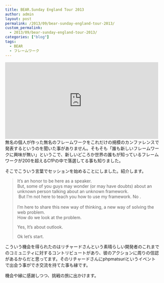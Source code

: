 ```yaml
---
title: BEAR.Sunday England Tour 2013
author: admin
layout: post
permalink: /2013/09/bear-sunday-england-tour-2013/
custom_permalink:
  - 2013/09/bear-sunday-england-tour-2013/
categories: ["blog"]
tags:
  - BEAR
  - フレームワーク
---
```

<iframe src="https://www.facebook.com/plugins/post.php?href=https%3A%2F%2Fwww.facebook.com%2FBEARSundayProject%2Fposts%2F168349486688540&show_text=true&width=500" width="500" height="250" style="border:none;overflow:hidden" scrolling="no" frameborder="0" allowfullscreen="true" allow="autoplay; clipboard-write; encrypted-media; picture-in-picture; web-share"></iframe>

<br clear="all" />  
無名の個人が作った無名のフレームワークをこれだけの規模のカンファレンスで発表するというのを聞いた事がありません。そもそも「誰も新しいフレームワークに興味が無い」というこで、新しいどころか世界の誰もが知っているフレームワークが200を超えるCfPの中で落選してる事も知りました。

そこでこういう言葉でセッションを始めることにしました。紹介します。

> It’s an honor to be here as a speaker.  
> But, some of you guys may wonder (or may have doubts) about an unknown person talking about an unknown framework.  
>  But I’m not here to teach you how to use my framework. No .  
>    
> I’m here to share this new way of thinking, a new way of solving the web problem.  
> How do we look at the problem.
> 
> Yes, It’s about outlook.
> 
> Ok let’s start. 

こういう機会を得られたのはリチャードさんという素晴らしい開発者のこれまでのコミュニティに対するコントリビュートがあり、彼のアクションに周りの信認があるからだと思ってます。そのリチャードさんにphpmatsuriというイベントで出会う事ができ交流を持てた事も縁です。

機会や縁に感謝しつつ、挑戦の旅に出かけます。
